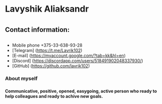 # **Lavyshik Aliaksandr** <h1>
## **Contact information:** <h2>
* Mobile phone +375-33-638-93-28
* [Telegram] (https://t.me/Lavrik102)
* [E-mail] (https://myaccount.google.com/?tab=kk&hl=en)
* [Discord] (https://discordapp.com/users/518491902048337930/)
* [GitHub] (https://github.com/lavrik102)
### **About myself** <h3> 
#### Communicative, positive, opened, easygoing, active person who ready to help colleagues and ready to achive new goals. <h4>